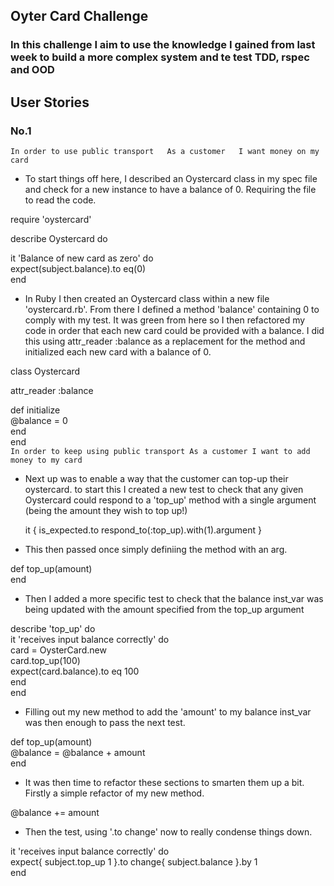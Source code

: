 ## Oyter Card Challenge

### In this challenge I aim to use the knowledge I gained from last week to build a more complex system and te test TDD, rspec and OOD


## User Stories

### No.1

``
In order to use public transport  
As a customer  
I want money on my card  
``

* To start things off here, I described an Oystercard class in my spec file and check for a new instance to have a balance of 0. Requiring the file to read the code.

require 'oystercard'

describe Oystercard do 

  it 'Balance of new card as zero' do  
  	expect(subject.balance).to eq(0)  
  end  

* In Ruby I then created an Oystercard class within a new file 'oystercard.rb'. From there I defined a method 'balance' containing 0 to comply with my test. It was green from here so I then refactored my code in order that each new card could be provided with a balance. I did this using attr_reader :balance as a replacement for the method and initialized each new card with a balance of 0.



class Oystercard

  attr_reader :balance

  def initialize  
  	@balance = 0  
  end  
end  
``
In order to keep using public transport
As a customer
I want to add money to my card
``  

* Next up was to enable a way that the customer can top-up their oystercard. to start this I created a new test to check that any given Oystercard could respond to a 'top_up' method with a single argument (being the amount they wish to top up!)


  it { is_expected.to respond_to(:top_up).with(1).argument }

* This then passed once simply definiing the method with an arg.

def top_up(amount)  
end

* Then I added a more specific test to check that the balance inst_var was being updated with the amount specified from the top_up argument

 describe 'top_up' do  
  	it 'receives input balance correctly' do  	
  	  card = OysterCard.new  
  	  card.top_up(100)  
  	  expect(card.balance).to eq 100  
    end  
  end  

* Filling out my new method to add the 'amount' to my balance inst_var was then enough to pass the next test.

def top_up(amount)  
  	@balance = @balance + amount  
  end  

* It was then time to refactor these sections to smarten them up a bit. Firstly a simple refactor of my new method.

@balance += amount  

* Then the test, using '.to change' now to really condense things down.

it 'receives input balance correctly' do  
    	expect{ subject.top_up 1 }.to change{ subject.balance }.by 1  
    end  






